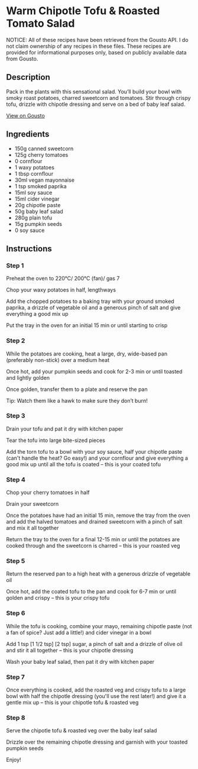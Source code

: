 # Warm Chipotle Tofu & Roasted Tomato Salad

NOTICE: All of these recipes have been retrieved from the Gousto API. I do not claim ownership of any recipes in these files. These recipes are provided for informational purposes only, based on publicly available data from Gousto.

## Description

Pack in the plants with this sensational salad. You’ll build your bowl with smoky roast potatoes, charred sweetcorn and tomatoes. Stir through crispy tofu, drizzle with chipotle dressing and serve on a bed of baby leaf salad.

[View on Gousto](https://www.gousto.co.uk/recipes/cookbook/warm-chipotle-tofu-roasted-tomato-salad)

## Ingredients

- 150g canned sweetcorn
- 125g cherry tomatoes
- 0 cornflour
- 1 waxy potatoes
- 1 tbsp cornflour
- 30ml vegan mayonnaise
- 1 tsp smoked paprika
- 15ml soy sauce
- 15ml cider vinegar
- 20g chipotle paste
- 50g baby leaf salad
- 280g plain tofu
- 15g pumpkin seeds
- 0 soy sauce

## Instructions


### Step 1

Preheat the oven to 220°C/ 200°C (fan)/ gas 7

Chop your waxy potatoes in half, lengthways

Add the chopped potatoes to a baking tray with your ground smoked paprika, a drizzle of vegetable oil and a generous pinch of salt and give everything a good mix up

Put the tray in the oven for an initial 15 min or until starting to crisp


### Step 2

While the potatoes are cooking, heat a large, dry, wide-based pan (preferably non-stick) over a medium heat

Once hot, add your pumpkin seeds and cook for 2-3 min or until toasted and lightly golden

Once golden, transfer them to a plate and reserve the pan

Tip: Watch them like a hawk to make sure they don’t burn!


### Step 3

Drain your tofu and pat it dry with kitchen paper

Tear the tofu into large bite-sized pieces

Add the torn tofu to a bowl with your soy sauce, half your chipotle paste (can't handle the heat? Go easy!) and your cornflour and give everything a good mix up until all the tofu is coated – this is your coated tofu


### Step 4

Chop your cherry tomatoes in half

Drain your sweetcorn

Once the potatoes have had an initial 15 min, remove the tray from the oven and add the halved tomatoes and drained sweetcorn with a pinch of salt and mix it all together

Return the tray to the oven for a final 12-15 min or until the potatoes are cooked through and the sweetcorn is charred – this is your roasted veg


### Step 5

Return the reserved pan to a high heat with a generous drizzle of vegetable oil

Once hot, add the coated tofu to the pan and cook for 6-7 min or until golden and crispy – this is your crispy tofu


### Step 6

While the tofu is cooking, combine your mayo, remaining chipotle paste (not a fan of spice? Just add a little!) and cider vinegar in a bowl

Add 1 tsp <span class="text-purple">[1 1/2 tsp] </span><span class="text-danger">[2 tsp]</span> sugar, a pinch of salt and a drizzle of olive oil and stir it all together – this is your chipotle dressing

Wash your baby leaf salad, then pat it dry with kitchen paper


### Step 7

Once everything is cooked, add the roasted veg and crispy tofu to a large bowl with half the chipotle dressing (you'll use the rest later!) and give it a gentle mix up – this is your chipotle tofu & roasted veg

### Step 8

Serve the chipotle tofu & roasted veg over the baby leaf salad

Drizzle over the remaining chipotle dressing and garnish with your toasted pumpkin seeds

Enjoy!

